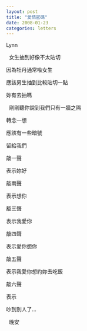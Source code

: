 ```yaml
---
layout: post
title: "愛情密碼"
date: 2008-01-23
categories: letters
---
```



Lynn

 
女生抽到好像不太貼切


因為牡丹通常喩女生


應該男生抽到比較貼切一點


妳有去抽嗎


 
剛剛聽你說到我們只有一牆之隔


轉念一想


應該有一些暗號


留給我們


敲一聲


表示妳好


敲兩聲


表示想你


敲三聲


表示我愛你


敲四聲


表示愛你想你


敲五聲


表示我愛你想約妳去吃飯


敲六聲


表示


吵到別人了...

 
晚安
